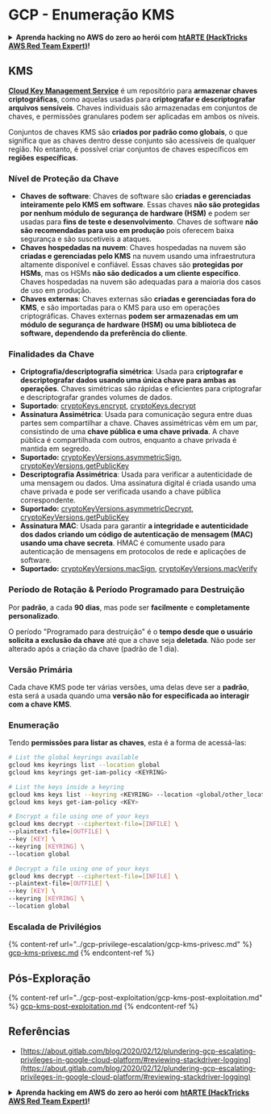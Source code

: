 # GCP - Enumeração KMS

<details>

<summary><strong>Aprenda hacking no AWS do zero ao herói com</strong> <a href="https://training.hacktricks.xyz/courses/arte"><strong>htARTE (HackTricks AWS Red Team Expert)</strong></a><strong>!</strong></summary>

Outras formas de apoiar o HackTricks:

* Se você quer ver sua **empresa anunciada no HackTricks** ou **baixar o HackTricks em PDF**, confira os [**PLANOS DE ASSINATURA**](https://github.com/sponsors/carlospolop)!
* Adquira o [**material oficial PEASS & HackTricks**](https://peass.creator-spring.com)
* Descubra [**A Família PEASS**](https://opensea.io/collection/the-peass-family), nossa coleção de [**NFTs exclusivos**](https://opensea.io/collection/the-peass-family)
* **Junte-se ao grupo** 💬 [**Discord**](https://discord.gg/hRep4RUj7f) ou ao grupo [**telegram**](https://t.me/peass) ou **siga-me** no **Twitter** 🐦 [**@carlospolopm**](https://twitter.com/carlospolopm)**.**
* **Compartilhe suas técnicas de hacking enviando PRs para os repositórios do GitHub** [**HackTricks**](https://github.com/carlospolop/hacktricks) e [**HackTricks Cloud**](https://github.com/carlospolop/hacktricks-cloud).

</details>

## KMS

[**Cloud Key Management Service**](https://cloud.google.com/kms/docs/) é um repositório para **armazenar chaves criptográficas**, como aquelas usadas para **criptografar e descriptografar arquivos sensíveis**. Chaves individuais são armazenadas em conjuntos de chaves, e permissões granulares podem ser aplicadas em ambos os níveis.

Conjuntos de chaves KMS são **criados por padrão como globais**, o que significa que as chaves dentro desse conjunto são acessíveis de qualquer região. No entanto, é possível criar conjuntos de chaves específicos em **regiões específicas**.

### Nível de Proteção da Chave

* **Chaves de software**: Chaves de software são **criadas e gerenciadas inteiramente pelo KMS em software**. Essas chaves **não são protegidas por nenhum módulo de segurança de hardware (HSM)** e podem ser usadas para **fins de teste e desenvolvimento**. Chaves de software **não são recomendadas para uso em produção** pois oferecem baixa segurança e são suscetíveis a ataques.
* **Chaves hospedadas na nuvem**: Chaves hospedadas na nuvem são **criadas e gerenciadas pelo KMS** na nuvem usando uma infraestrutura altamente disponível e confiável. Essas chaves são **protegidas por HSMs**, mas os HSMs **não são dedicados a um cliente específico**. Chaves hospedadas na nuvem são adequadas para a maioria dos casos de uso em produção.
* **Chaves externas**: Chaves externas são **criadas e gerenciadas fora do KMS**, e são importadas para o KMS para uso em operações criptográficas. Chaves externas **podem ser armazenadas em um módulo de segurança de hardware (HSM) ou uma biblioteca de software, dependendo da preferência do cliente**.

### Finalidades da Chave

* **Criptografia/descriptografia simétrica**: Usada para **criptografar e descriptografar dados usando uma única chave para ambas as operações**. Chaves simétricas são rápidas e eficientes para criptografar e descriptografar grandes volumes de dados.
* **Suportado**: [cryptoKeys.encrypt](https://cloud.google.com/kms/docs/reference/rest/v1/projects.locations.keyRings.cryptoKeys/encrypt), [cryptoKeys.decrypt](https://cloud.google.com/kms/docs/reference/rest/v1/projects.locations.keyRings.cryptoKeys/decrypt)
* **Assinatura Assimétrica**: Usada para comunicação segura entre duas partes sem compartilhar a chave. Chaves assimétricas vêm em um par, consistindo de uma **chave pública e uma chave privada**. A chave pública é compartilhada com outros, enquanto a chave privada é mantida em segredo.
* **Suportado:** [cryptoKeyVersions.asymmetricSign](https://cloud.google.com/kms/docs/reference/rest/v1/projects.locations.keyRings.cryptoKeys.cryptoKeyVersions/asymmetricSign), [cryptoKeyVersions.getPublicKey](https://cloud.google.com/kms/docs/reference/rest/v1/projects.locations.keyRings.cryptoKeys.cryptoKeyVersions/getPublicKey)
* **Descriptografia Assimétrica**: Usada para verificar a autenticidade de uma mensagem ou dados. Uma assinatura digital é criada usando uma chave privada e pode ser verificada usando a chave pública correspondente.
* **Suportado:** [cryptoKeyVersions.asymmetricDecrypt](https://cloud.google.com/kms/docs/reference/rest/v1/projects.locations.keyRings.cryptoKeys.cryptoKeyVersions/asymmetricDecrypt), [cryptoKeyVersions.getPublicKey](https://cloud.google.com/kms/docs/reference/rest/v1/projects.locations.keyRings.cryptoKeys.cryptoKeyVersions/getPublicKey)
* **Assinatura MAC**: Usada para garantir **a integridade e autenticidade dos dados criando um código de autenticação de mensagem (MAC) usando uma chave secreta**. HMAC é comumente usado para autenticação de mensagens em protocolos de rede e aplicações de software.
* **Suportado:** [cryptoKeyVersions.macSign](https://cloud.google.com/kms/docs/reference/rest/v1/projects.locations.keyRings.cryptoKeys.cryptoKeyVersions/macSign), [cryptoKeyVersions.macVerify](https://cloud.google.com/kms/docs/reference/rest/v1/projects.locations.keyRings.cryptoKeys.cryptoKeyVersions/macVerify)

### Período de Rotação & Período Programado para Destruição

Por **padrão**, a cada **90 dias**, mas pode ser **facilmente** e **completamente personalizado**.

O período "Programado para destruição" é o **tempo desde que o usuário solicita a exclusão da chave** até que a chave seja **deletada**. Não pode ser alterado após a criação da chave (padrão de 1 dia).

### Versão Primária

Cada chave KMS pode ter várias versões, uma delas deve ser a **padrão**, esta será a usada quando uma **versão não for especificada ao interagir com a chave KMS**.

### Enumeração

Tendo **permissões para listar as chaves**, esta é a forma de acessá-las:
```bash
# List the global keyrings available
gcloud kms keyrings list --location global
gcloud kms keyrings get-iam-policy <KEYRING>

# List the keys inside a keyring
gcloud kms keys list --keyring <KEYRING> --location <global/other_locations>
gcloud kms keys get-iam-policy <KEY>

# Encrypt a file using one of your keys
gcloud kms decrypt --ciphertext-file=[INFILE] \
--plaintext-file=[OUTFILE] \
--key [KEY] \
--keyring [KEYRING] \
--location global

# Decrypt a file using one of your keys
gcloud kms decrypt --ciphertext-file=[INFILE] \
--plaintext-file=[OUTFILE] \
--key [KEY] \
--keyring [KEYRING] \
--location global
```
### Escalada de Privilégios

{% content-ref url="../gcp-privilege-escalation/gcp-kms-privesc.md" %}
[gcp-kms-privesc.md](../gcp-privilege-escalation/gcp-kms-privesc.md)
{% endcontent-ref %}

## Pós-Exploração

{% content-ref url="../gcp-post-exploitation/gcp-kms-post-exploitation.md" %}
[gcp-kms-post-exploitation.md](../gcp-post-exploitation/gcp-kms-post-exploitation.md)
{% endcontent-ref %}

## Referências

* [https://about.gitlab.com/blog/2020/02/12/plundering-gcp-escalating-privileges-in-google-cloud-platform/#reviewing-stackdriver-logging](https://about.gitlab.com/blog/2020/02/12/plundering-gcp-escalating-privileges-in-google-cloud-platform/#reviewing-stackdriver-logging)

<details>

<summary><strong>Aprenda hacking em AWS do zero ao herói com</strong> <a href="https://training.hacktricks.xyz/courses/arte"><strong>htARTE (HackTricks AWS Red Team Expert)</strong></a><strong>!</strong></summary>

Outras formas de apoiar o HackTricks:

* Se você quer ver sua **empresa anunciada no HackTricks** ou **baixar o HackTricks em PDF**, confira os [**PLANOS DE ASSINATURA**](https://github.com/sponsors/carlospolop)!
* Adquira o [**material oficial PEASS & HackTricks**](https://peass.creator-spring.com)
* Descubra [**A Família PEASS**](https://opensea.io/collection/the-peass-family), nossa coleção de [**NFTs**](https://opensea.io/collection/the-peass-family) exclusivos
* **Junte-se ao grupo** 💬 [**Discord**](https://discord.gg/hRep4RUj7f) ou ao grupo [**telegram**](https://t.me/peass) ou **siga-me** no **Twitter** 🐦 [**@carlospolopm**](https://twitter.com/carlospolopm)**.**
* **Compartilhe suas técnicas de hacking enviando PRs para os repositórios do GitHub** [**HackTricks**](https://github.com/carlospolop/hacktricks) e [**HackTricks Cloud**](https://github.com/carlospolop/hacktricks-cloud).

</details>
